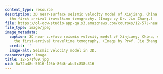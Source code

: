 ```yaml
---
content_type: resource
description: 3D near-surface seismic velocity model of Xinjiang, China, derived from
  the first-arrival traveltime tomography. (Image by Dr. Jie Zhang.)
file: https://ol-ocw-studio-app-qa.s3.amazonaws.com/courses/12-571-near-surface-geophysical-imaging-fall-2009/6a72a48e5016195b8646abdfc838c316_12-571f09.jpg
file_type: image/jpeg
image_metadata:
  caption: 3D near-surface seismic velocity model of Xinjiang, China, derived from
    the first-arrival traveltime tomography. (Image by Prof. Jie Zhang.)
  credit: ''
  image-alt: Seismic velocity model in 3D.
resourcetype: Image
title: 12-571f09.jpg
uid: 6a72a48e-5016-195b-8646-abdfc838c316
---
```

